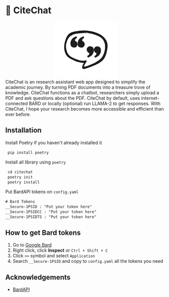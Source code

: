 
# 💬 CiteChat
<div align="center">
  <img src="https://github.com/drmwnrafi/citechat/raw/main/logos/logo.svg" alt="Logo" width="200">
</div>
CiteChat is an research assistant web app designed to simplify the academic journey. By turning PDF documents into a treasure trove of knowledge. CiteChat functions as a chatbot, researchers simply upload a PDF and ask questions about the PDF. CiteChat by default, uses internet-connected BARD or locally (optional) run LLAMA-2 to get responses. With CiteChat, I hope your research becomes more accessible and efficient than ever before.




## Installation

Install Poetry if you haven't already installed it
```bash
 pip install poetry
```
Install all library using `poetry`
```
 cd citechat
 poetry init
 poetry install
```
Put BardAPI tokens on `config.yaml`
```
# Bard Tokens
__Secure-1PSID : "Put your token here"
__Secure-1PSIDCC : "Put your token here"
__Secure-1PSIDTS : "Put your token here"
```
## How to get Bard tokens
1. Go to [Google Bard](https://bard.google.com/chat)
2. Right click, click __Inspect__ or `Ctrl + Shift + C`
3. Click `>>` symbol and select `Application`
4. Search `__Secure-1PSID` and copy to `config.yaml` all the tokens you need
    
## Acknowledgements

 - [BardAPI](https://github.com/dsdanielpark/Bard-API)

